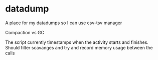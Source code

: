 datadump
========

A place for my datadumps so I can use csv-tsv manager

Compaction vs GC 

The script currently timestamps when the activity starts and finishes. 
Should filter scavanges and try and record memory usage between the calls

